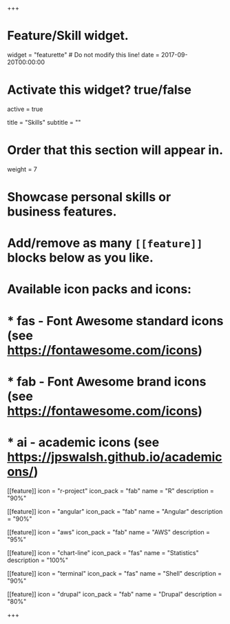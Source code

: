 +++
# Feature/Skill widget.
widget = "featurette"  # Do not modify this line!
date = 2017-09-20T00:00:00

# Activate this widget? true/false
active = true

title = "Skills"
subtitle = ""

# Order that this section will appear in.
weight = 7

# Showcase personal skills or business features.
# 
# Add/remove as many `[[feature]]` blocks below as you like.
# 
# Available icon packs and icons:
# * fas - Font Awesome standard icons (see https://fontawesome.com/icons)
# * fab - Font Awesome brand icons (see https://fontawesome.com/icons)
# * ai - academic icons (see https://jpswalsh.github.io/academicons/)

[[feature]]
  icon = "r-project"
  icon_pack = "fab"
  name = "R"
  description = "90%"
  
  
[[feature]]
  icon = "angular"
  icon_pack = "fab"
  name = "Angular"
  description = "90%"
  
  [[feature]]
  icon = "aws"
  icon_pack = "fab"
  name = "AWS"
  description = "95%"

[[feature]]
  icon = "chart-line"
  icon_pack = "fas"
  name = "Statistics"
  description = "100%"  

  [[feature]]
  icon = "terminal"
  icon_pack = "fas"
  name = "Shell"
  description = "90%"  

  [[feature]]
  icon = "drupal"
  icon_pack = "fab"
  name = "Drupal"
  description = "80%"  

+++
